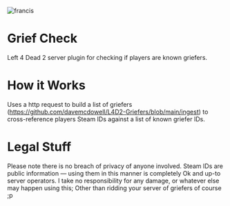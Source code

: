 ![francis](https://github.com/davemcdowell/I-Hate-Griefers/assets/6724005/8209a1fe-21e3-4bd1-a4dc-cfc75c05e794)
# Grief Check
 Left 4 Dead 2 server plugin for checking if players are known griefers.

# How it Works
Uses a http request to build a list of griefers (https://github.com/davemcdowell/L4D2-Griefers/blob/main/ingest) to cross-reference players Steam IDs against a list of known griefer IDs.

# Legal Stuff
Please note there is no breach of privacy of anyone involved. Steam IDs are public information — using them in this manner is completely Ok and up-to server operators.
I take no responsibility for any damage, or whatever else may happen using this; Other than ridding your server of griefers of course ;p
